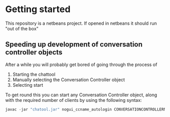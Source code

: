 # Getting started

This repository is a netbeans project. If opened in netbeans it should run "out of the box"



## Speeding up development of conversation controller objects

After a while you will probably get bored of going through the process of 
1. Starting the chattool
2. Manually selecting the Conversation Controller object
3. Selecting start

To get round this you can start any Conversation Controller object, along with the required number of clients by using the following syntax:

```java
javac -jar "chatool.jar" nogui_ccname_autologin CONVERSATIONCONTROLLERNAME````
```


